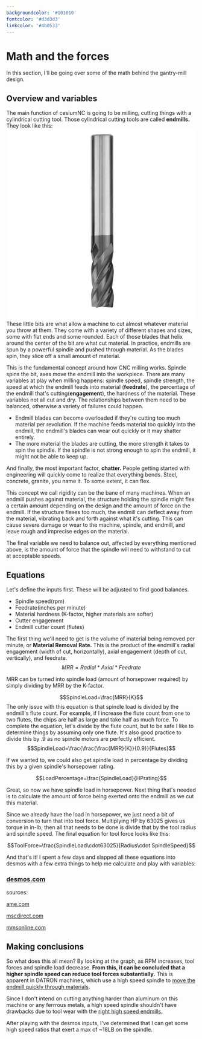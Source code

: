 ```yaml
---
backgroundcolor: '#101010'
fontcolor: '#d3d3d3'
linkcolor: '#4b0533'
---
```

# Math and the forces
In this section, I'll be going over some of the math behind the gantry-mill design.

## Overview and variables
The main function of cesiumNC is going to be milling, cutting things with a cylindrical cutting tool. Those cylindrical cutting tools are called  **endmills.** They look like this:
![endmill](endmill.jpg "a four fulte endmill")
These little bits are what allow a machine to cut almost whatever material you throw at them. They come with a variety of different shapes and sizes, some with flat ends and some rounded. Each of those blades that helix around the center of the bit are what cut material. In practice, endmills are spun by a powerful spindle and pushed through material. As the blades spin, they slice off a small amount of material.

This is the fundamental concept around how CNC milling works. Spindle spins the bit, axes move the endmill into the workpiece. There are many variables at play when milling happens: spindle speed, spindle strength, the speed at which the endmill feeds into material (**feedrate**), the percentage of the endmill that's cutting(**engagement**), the hardness of the material. These variables not all cut and dry. The relationships between them need to be balanced, otherwise a variety of failures could happen.

- Endmill blades can become overloaded if they're cutting too much material per revolution. If the machine feeds material too quickly into the endmill, the endmill's blades can wear out quickly or it may shatter entirely.  
- The more material the blades are cutting, the more strength it takes to spin the spindle. If the spindle is not strong enough to spin the endmill, it might not be able to keep up.

And finally, the most important factor, **chatter.**
People getting started with engineering will quickly come to realize that everything bends. Steel, concrete, granite, you name it. To some extent, it can flex. 

This concept we call rigidity can be the bane of many machines. When an endmill pushes against material, the structure holding the spindle might flex a certain amount depending on the design and the amount of force on the endmill. If the structure flexes too much, the endmill can deflect away from the material, vibrating back and forth against what it's cutting. This can cause severe damage or wear to the machine, spindle, and endmill, and leave rough and imprecise edges on the material.

The final variable we need to balance out, affected by everything mentioned above, is the amount of force that the spindle will need to withstand to cut at acceptable speeds.

## Equations

Let's define the inputs first. These will be adjusted to find good balances.
- Spindle speed(rpm)
- Feedrate(inches per minute)
- Material hardness (K-factor, higher materials are softer)
- Cutter engagement
- Endmill cutter count (flutes)

The first thing we'll need to get is the volume of material being removed per minute, or **Material Removal Rate.** This is the product of the endmill's radial engagement (width of cut, horizontally), axial engagement (depth of cut, vertically), and feedrate.
$$MRR=Radial*Axial*Feedrate$$

MRR can be turned into spindle load (amount of horsepower required) by simply dividing by MRR by the K-factor.

$$SpindleLoad=\frac{MRR}{K}$$
The only issue with this equation is that spindle load is divided by the endmill's flute count. For example, if I increase the flute count from one to two flutes, the chips are half as large and take half as much force. To complete the equation, let's divide by the flute count, but to be safe I like to determine things by assuming only one flute.  It's also good practice to divide this by .9 as no spindle motors are perfectly efficient.
$$SpindleLoad=\frac{\frac{\frac{MRR}{K}}{0.9}}{Flutes}$$

If we wanted to, we could also get spindle load in percentage by dividing this by a given spindle's horsepower rating.

$$LoadPercentage=\frac{SpindleLoad}{HPrating}$$

Great, so now we have spindle load in horsepower. Next thing that's needed is to calculate the amount of force being exerted onto the endmill as we cut this material.

Since we already have the load in horsepower, we just need a bit of conversion to turn that into tool force. Multiplying HP by 63025 gives us torque in in-lb, then all that needs to be done is divide that by the tool radius and spindle speed. The final equation for tool force looks like this:

$$ToolForce=\frac{SpindleLoad\cdot63025}{Radius\cdot SpindleSpeed}$$

And that's it! I spent a few days and slapped all these equations into desmos with a few extra things to help me calculate and play with variables:

### [desmos.com](https://www.desmos.com/calculator/9l1ayhgbim)


sources:

[ame.com](https://www.ame.com/workholding-wisdom-posts/2021/03/01/cutting-forces-in-milling/)

[mscdirect.com](https://www1.mscdirect.com/images/solutions/kennametal/millingTechInfoFormulas.pdf)

[mmsonline.com](https://www.mmsonline.com/articles/a-new-milling-101-milling-forces-and-formulas)

## Making conclusions
So what does this all mean? By looking at the graph, as RPM increases, tool forces and spindle load decrease. **From this, it can be concluded that a higher spindle speed can reduce tool forces substantially.** This is apparent in DATRON machines, which use a high speed spindle to [move the endmill quickly through materials](https://youtu.be/3YzAl29Ag78?t=109).

Since I don't intend on cutting anything harder than aluminum on this machine or any ferrrous metals, a high speed spindle shouldn't have drawbacks due to tool wear with the [right high speed endmills.](ttps://www.datron.com/shop-cnc-tools/product-category/end-mills/)

After playing with the desmos inputs, I've determined that I can get some high speed ratios that exert a max of ~18LB on the spindle. 